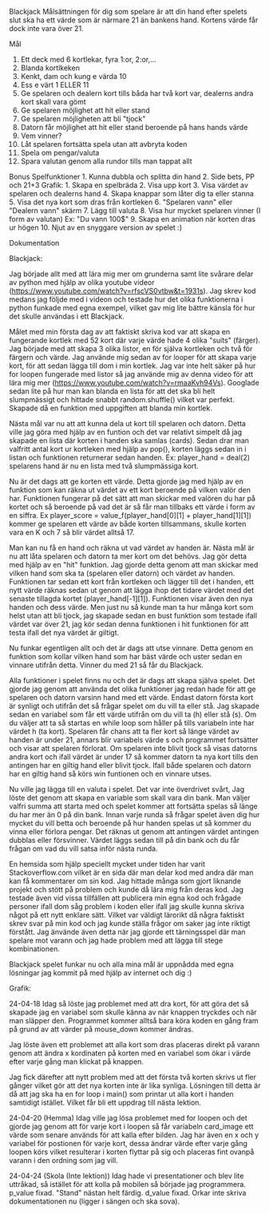 Blackjack
Målsättningen för dig som spelare är att din hand efter spelets slut ska ha ett värde som är närmare 21 än bankens hand. Kortens värde får dock inte vara över 21.

Mål
  1. Ett deck med 6 kortlekar, fyra 1:or, 2:or,...
  2. Blanda kortlkeken
  3. Kenkt, dam och kung e värda 10
  4. Ess e värt 1 ELLER 11
  5. Ge spelaren och dealern kort tills båda har två kort var, dealerns andra kort skall vara gömt
  6. Ge spelaren möjlighet att hit eller stand
  7. Ge spelaren möjligheten att bli "tjock"
  8. Datorn får möjlighet att hit eller stand beroende på hans hands värde
  9. Vem vinner?
  10. Låt spelaren fortsätta spela utan att avbryta koden
  11. Spela om pengar/valuta
  12. Spara valutan genom alla rundor tills man tappat allt

Bonus
  Spelfunktioner
    1. Kunna dubbla och splitta din hand 
    2. Side bets, PP och 21+3
  Grafik:
    1. Skapa en spelbräda
    2. Visa upp kort 
    3. Visa värdet av spelaren och dealerns hand 
    4. Skapa knappar som låter dig ta eller stanna
    5. Visa det nya kort som dras från kortleken 
    6. "Spelaren vann" eller "Dealern vann" skärm
    7. Lägg till valuta
    8. Visa hur mycket spelaren vinner (I form av valutan) Ex: "Du vann 100$"
    9. Skapa en animation när korten dras ur högen
    10. Njut av en snyggare version av spelet :)


Dokumentation

Blackjack:

Jag började allt med att lära mig mer om grunderna samt lite svårare delar av python med hjälp av olika youtube videor (https://www.youtube.com/watch?v=rfscVS0vtbw&t=1931s). Jag skrev kod medans jag följde med i videon och testade hur det olika funktionerna i python funkade med egna exempel, vilket gav mig lite bättre känsla för hur det skulle användas i ett Blackjack. 

Målet med min första dag av att faktiskt skriva kod var att skapa en fungerande kortlek med 52 kort där varje värde hade 4 olika "suits" (färger). Jag började med att skapa 3 olika listor, en för själva kortleken och två för färgern och värde. Jag använde mig sedan av for looper för att skapa varje kort, för att sedan lägga till dom i min kortlek. Jag var inte helt säker på hur for loopen fungerade med listor så jag använde mig av denna video för att lära mig mer (https://www.youtube.com/watch?v=rmaaKvh94Vs).
Googlade sedan lite på hur man kan blanda en lista för att det ska bli helt slumpmässigt och hittade snabbt random.shuffle() vilket var perfekt. Skapade då en funktion med uppgiften att blanda min kortlek.

Nästa mål var nu att att kunna dela ut kort till spelaren och datorn. Detta ville jag göra med hjälp av en funtion och det var relativt simpelt då jag skapade en lista där korten i handen ska samlas (cards). Sedan drar man valfritt antal kort ur kortleken med hjälp av pop(), korten läggs sedan in i listan och funktionen returnerar sedan handen. Ex: player_hand = deal(2) spelarens hand är nu en lista med två slumpmässiga kort.
 
Nu är det dags att ge korten ett värde. Detta gjorde jag med hjälp av en funktion som kan räkna ut värdet av ett kort beroende på vilken valör den har. Funktionen fungerar på det sätt att man skickar med valören du har på kortet och så beroende på vad det är så får man tillbaks ett värde i form av en siffra. Ex player_score = value_f(player_hand[0][1] + player_hand[1][1]) kommer ge spelaren ett värde av både korten tillsammans, skulle korten vara en K och 7 så blir värdet alltså 17.

Man kan nu få en hand och räkna ut vad värdet av handen är. Nästa mål är nu att låta spelaren och datorn ta mer kort om det behövs. Jag gör detta med hjälp av en "hit" funktion. Jag gjorde detta genom att man skickar med vilken hand som ska ta (spelaren eller datorn) och värdet av handen. Funktionen tar sedan ett kort från kortleken och lägger till det i handen, ett nytt värde räknas sedan ut genom att lägga ihop det tidare värdet med det senaste tillagda kortet (player_hand[-1][1]). Funktionen visar även den nya handen och dess värde. 
Men just nu så kunde man ta hur många kort som helst utan att bli tjock, jag skapade sedan en bust funktion som testade ifall värdet var över 21, jag kör sedan denna funktionen i hit funktionen för att testa ifall det nya värdet är giltigt. 

Nu funkar egentligen allt och det är dags att utse vinnare. Detta genom en funktion som kollar vilken hand som har bäst värde och uster sedan en vinnare utifrån detta. Vinner du med 21 så får du Blackjack. 

Alla funktioner i spelet finns nu och det är dags att skapa själva spelet. Det gjorde jag genom att använda det olika funktioner jag redan hade för att ge spelaren och datorn varsinn hand med ett värde. Endast datorn första kort är synligt och utifrån det så frågar spelet om du vill ta eller stå. Jag skapade sedan en variabel som får ett värde utifrån om du vill ta (h) eller stå (s). Om du väljer att ta så startas en while loop som håller på tills variabeln inte har värdet h (ta kort). Spelaren får chans att ta fler kort så länge värdet av handen är under 21, annars blir variabels värde s och programmet fortsätter och visar att spelaren förlorat. Om spelaren inte blivit tjock så visas datorns andra kort och ifall värdet är under 17 så kommer datorn ta nya kort tills den antingen har en giltig hand eller blivit tjock. Ifall både spelaren och datorn har en giltig hand så körs win funtionen och en vinnare utses. 

Nu ville jag lägga till en valuta i spelet. Det var inte överdrivet svårt, Jag löste det genom att skapa en variable som skall vara din bank. Man väljer valfri summa att starta med och spelet kommer att fortsätta spelas så länge du har mer än 0 på din bank. Innan varje runda så frågar spelet även dig hur mycket du vill betta och beroende på hur handen spelas ut så kommer du vinna eller förlora pengar. Det räknas ut genom att antingen värdet antingen dubblas eller försvinner. Värdet läggs sedan till på din bank och du får frågan om vad du vill satsa inför nästa runda.

En hemsida som hjälp speciellt mycket under tiden har varit Stackoverflow.com vilket är en sida där man delar kod med andra där man kan få kommentarer om sin kod. Jag hittade många som gjort liknande projekt och stött på problem och kunde då lära mig från deras kod. Jag testade även vid vissa tillfällen att publicera min egna kod och frågade personer ifall dom såg problem i koden eller ifall jag skulle kunna skriva något på ett nytt enklare sätt. Vilket var väldigt lärorikt då några faktiskt skrev svar på min kod och jag kunde ställa frågor om saker jag inte riktigt förstått.
Jag änvände även detta när jag gjorde ett tärningsspel där man spelare mot varann och jag hade problem med att lägga till stege kombinationen.

Blackjack spelet funkar nu och alla mina mål är uppnådda med egna lösningar jag kommit på med hjälp av internet och dig :)



Grafik:


24-04-18
Idag så löste jag problemet med att dra kort, för att göra det så skapade jag en variabel som skulle känna av när knappen tryckdes och när man släpper den. Programmet kommer alltså bara köra koden en gång fram på grund av att värder på mouse_down kommer ändras. 

Jag löste även ett problemet att alla kort som dras placeras direkt på varann genom att ändra x kordinaten på korten med en variabel som ökar i värde efter varje gång man klickat på knappen. 

Jag fick därefter att nytt problem med att det första två korten skrivs ut fler gånger vilket gör att det nya korten inte är lika synliga. Lösningen till detta är då att jag ska ha en for loop i main() som printar ut alla kort i handen samtidigt istället. Vilket får bli ett uppdrag till nästa lektion.

24-04-20 (Hemma)
Idag ville jag lösa problemet med for loopen och det gjorde jag genom att för varje kort i loopen så får variabeln card_image ett värde som senare används för att kalla efter bilden. Jag har även en x och y variabel för postionen för varje kort, dessa ändrar värde efter varje gång loopen körs vilket resulterar i korten flyttar på sig och placeras fint ovanpå varann i den ordning som jag vill. 

24-04-24 (Skola (Inte lektion))
Idag hade vi presentationer och blev lite uttråkad, så istället för att kolla på mobilen så började jag programmera.
p_value fixad.
"Stand" nästan helt färdig. 
d_value fixad.
Orkar inte skriva dokumentationen nu (ligger i sängen och ska sova).

